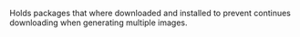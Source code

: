 Holds packages that where downloaded and installed to prevent
continues downloading when generating multiple images.